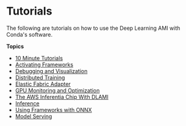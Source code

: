 # Tutorials<a name="tutorials"></a>

The following are tutorials on how to use the Deep Learning AMI with Conda's software\.

**Topics**
+ [10 Minute Tutorials](tutorial-10min.md)
+ [Activating Frameworks](activating.md)
+ [Debugging and Visualization](debugging-and-visualization.md)
+ [Distributed Training](distributed-training.md)
+ [Elastic Fabric Adapter](tutorial-efa.md)
+ [GPU Monitoring and Optimization](tutorial-gpu.md)
+ [The AWS Inferentia Chip With DLAMI](tutorial-inferentia.md)
+ [Inference](tutorial-inference.md)
+ [Using Frameworks with ONNX](onnx.md)
+ [Model Serving](model-serving.md)